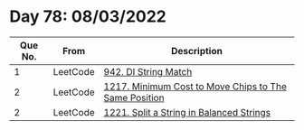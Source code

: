 # Day 78: 08/03/2022

| Que No. | From | Description |
| --- | --- | --- |
| 1 | LeetCode | [942. DI String Match](https://leetcode.com/problems/di-string-match/) |
| 2 | LeetCode | [1217. Minimum Cost to Move Chips to The Same Position](https://leetcode.com/problems/minimum-cost-to-move-chips-to-the-same-position/) |
| 2 | LeetCode | [1221. Split a String in Balanced Strings](https://leetcode.com/problems/split-a-string-in-balanced-strings/) |
